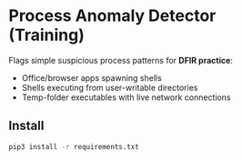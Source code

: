 # Process Anomaly Detector (Training)

Flags simple suspicious process patterns for **DFIR practice**:
- Office/browser apps spawning shells  
- Shells executing from user-writable directories  
- Temp-folder executables with live network connections  

## Install
```bash
pip3 install -r requirements.txt
